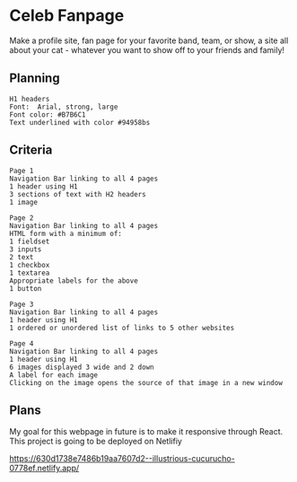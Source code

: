 # Celeb Fanpage
Make a profile site, fan page for your favorite band, team, or show, a site all about your cat - whatever you want to show off to your friends and family!

## Planning 
```
H1 headers
Font:  Arial, strong, large
Font color: #B7B6C1
Text underlined with color #94958bs
```
## Criteria
```
Page 1
Navigation Bar linking to all 4 pages
1 header using H1
3 sections of text with H2 headers
1 image

Page 2
Navigation Bar linking to all 4 pages
HTML form with a minimum of:
1 fieldset
3 inputs
2 text
1 checkbox
1 textarea
Appropriate labels for the above
1 button

Page 3
Navigation Bar linking to all 4 pages
1 header using H1
1 ordered or unordered list of links to 5 other websites

Page 4
Navigation Bar linking to all 4 pages
1 header using H1
6 images displayed 3 wide and 2 down
A label for each image
Clicking on the image opens the source of that image in a new window
```

## Plans

My goal for this webpage in future is to make it responsive through React. This project is going to be deployed on Netlifiy

https://630d1738e7486b19aa7607d2--illustrious-cucurucho-0778ef.netlify.app/
